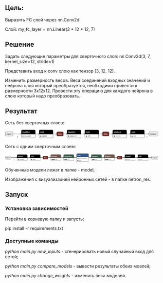 ## Цель:
Выразить FC слой через nn.Conv2d

Слой:  my_fc_layer = nn.Linear(3 * 12 * 12, 7)

## Решение

Задать следующие параметры для сверточного слоя: nn.Conv2d(3, 7, kernel_size=12, stride=1)

Представить вход к conv слою как тензор (3, 12, 12).

Изменить размерность весов. Веса соединений входных значений и нейрона слоя который преобразуется, необходимо привести к размерности 3x12x12. Провести эту операцию для каждого нейрона в слою который надо преобразовать.

## Результат

Сеть без сверточных слоев:

![convnet](https://github.com/iliakhar/FcToConvLay/blob/master/netron_res/fc_model.onnx.png)

Сеть с одним сверточным слоем:

![full_convnet](https://github.com/iliakhar/FcToConvLay/blob/master/netron_res/conv_model.onnx.png)

Обученные модели лежат в папке - model;

Изображения с визуализацией нейронных сетей - в папке netron_res.

## Запуск
### Установка зависимостей
Перейти в корневую папку и запусть:

pip install -r requirements.txt

### Доступные команды

*python main.py new_inputs* - сгенерировать новый случайный вход для сетей;

*python main.py compare_models* - вывести результаты обеих моелей;

*python main.py change_weights* - изменить веса моделей.
